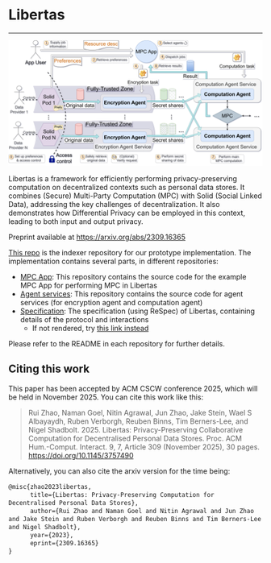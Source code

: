 # Libertas

- - - - - -

![Overview](libertas.png)

Libertas is a framework for efficiently performing privacy-preserving computation on decentralized contexts such as personal data stores.
It combines (Secure) Multi-Party Computation (MPC) with Solid (Social Linked Data), addressing the key challenges of decentralization. It also demonstrates how Differential Privacy can be employed in this context, leading to both input and output privacy.

Preprint available at https://arxiv.org/abs/2309.16365

[This repo](https://github.com/OxfordHCC/libertas) is the indexer repository for our prototype implementation. The implementation contains several parts, in different repositories:

- [MPC App](https://github.com/OxfordHCC/solid-mpc-app): This repository contains the source code for the example MPC App for performing MPC in Libertas
- [Agent services](https://github.com/OxfordHCC/solid-mpc): This repository contains the source code for agent services (for encryption agent and computation agent)
- [Specification](./spec/index.html): The specification (using ReSpec) of Libertas, containing details of the protocol and interactions
    - If not rendered, try [this link instead](https://oxfordhcc.github.io/libertas/spec/index.html)

Please refer to the README in each repository for further details.


## Citing this work

This paper has been accepted by ACM CSCW conference 2025, which will be held in November 2025. You can cite this work like this:

> Rui Zhao, Naman Goel, Nitin Agrawal, Jun Zhao, Jake Stein, Wael S Albayaydh, Ruben Verborgh, Reuben Binns, Tim Berners-Lee, and Nigel Shadbolt. 2025. Libertas: Privacy-Preserving Collaborative Computation for Decentralised Personal Data Stores. Proc. ACM Hum.-Comput. Interact. 9, 7, Article 309 (November 2025), 30 pages. https://doi.org/10.1145/3757490

Alternatively, you can also cite the arxiv version for the time being:

```
@misc{zhao2023libertas,
      title={Libertas: Privacy-Preserving Computation for Decentralised Personal Data Stores}, 
      author={Rui Zhao and Naman Goel and Nitin Agrawal and Jun Zhao and Jake Stein and Ruben Verborgh and Reuben Binns and Tim Berners-Lee and Nigel Shadbolt},
      year={2023},
      eprint={2309.16365}
}
```


